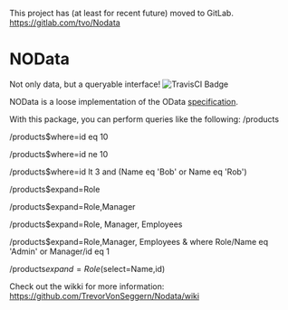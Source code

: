 This project has (at least for recent future) moved to GitLab. https://gitlab.com/tvo/Nodata

# NOData
Not only data, but a queryable interface!
![TravisCI Badge](https://travis-ci.org/TrevorVonSeggern/Nodata.svg?branch=master)

NOData is a loose implementation of the OData [specification](http://docs.oasis-open.org/odata/odata/v4.0/errata03/os/complete/part2-url-conventions/odata-v4.0-errata03-os-part2-url-conventions-complete.html).

With this package, you can perform queries like the following:
/products

/products$where=id eq 10

/products$where=id ne 10

/products$where=id lt 3 and (Name eq 'Bob' or Name eq 'Rob')

/products$expand=Role

/products$expand=Role,Manager

/products$expand=Role, Manager, Employees

/products$expand=Role,Manager, Employees & where Role/Name eq 'Admin' or Manager/id eq 1

/products$expand=Role($select=Name,id)

Check out the wikki for more information:
https://github.com/TrevorVonSeggern/Nodata/wiki
